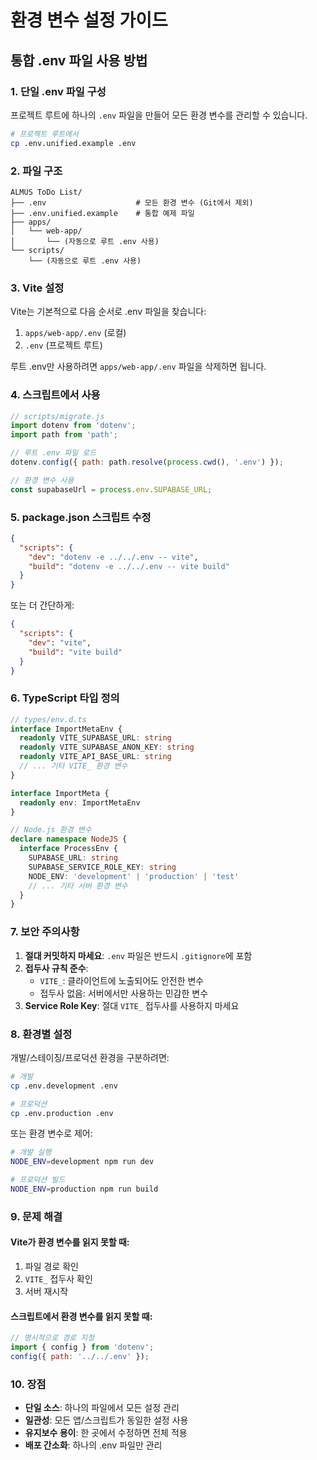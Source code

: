 # 환경 변수 설정 가이드

## 통합 .env 파일 사용 방법

### 1. 단일 .env 파일 구성

프로젝트 루트에 하나의 `.env` 파일을 만들어 모든 환경 변수를 관리할 수 있습니다.

```bash
# 프로젝트 루트에서
cp .env.unified.example .env
```

### 2. 파일 구조

```
ALMUS ToDo List/
├── .env                    # 모든 환경 변수 (Git에서 제외)
├── .env.unified.example    # 통합 예제 파일
├── apps/
│   └── web-app/
│       └── (자동으로 루트 .env 사용)
└── scripts/
    └── (자동으로 루트 .env 사용)
```

### 3. Vite 설정

Vite는 기본적으로 다음 순서로 .env 파일을 찾습니다:
1. `apps/web-app/.env` (로컬)
2. `.env` (프로젝트 루트)

루트 .env만 사용하려면 `apps/web-app/.env` 파일을 삭제하면 됩니다.

### 4. 스크립트에서 사용

```javascript
// scripts/migrate.js
import dotenv from 'dotenv';
import path from 'path';

// 루트 .env 파일 로드
dotenv.config({ path: path.resolve(process.cwd(), '.env') });

// 환경 변수 사용
const supabaseUrl = process.env.SUPABASE_URL;
```

### 5. package.json 스크립트 수정

```json
{
  "scripts": {
    "dev": "dotenv -e ../../.env -- vite",
    "build": "dotenv -e ../../.env -- vite build"
  }
}
```

또는 더 간단하게:

```json
{
  "scripts": {
    "dev": "vite",
    "build": "vite build"
  }
}
```

### 6. TypeScript 타입 정의

```typescript
// types/env.d.ts
interface ImportMetaEnv {
  readonly VITE_SUPABASE_URL: string
  readonly VITE_SUPABASE_ANON_KEY: string
  readonly VITE_API_BASE_URL: string
  // ... 기타 VITE_ 환경 변수
}

interface ImportMeta {
  readonly env: ImportMetaEnv
}

// Node.js 환경 변수
declare namespace NodeJS {
  interface ProcessEnv {
    SUPABASE_URL: string
    SUPABASE_SERVICE_ROLE_KEY: string
    NODE_ENV: 'development' | 'production' | 'test'
    // ... 기타 서버 환경 변수
  }
}
```

### 7. 보안 주의사항

1. **절대 커밋하지 마세요**: `.env` 파일은 반드시 `.gitignore`에 포함
2. **접두사 규칙 준수**:
   - `VITE_`: 클라이언트에 노출되어도 안전한 변수
   - 접두사 없음: 서버에서만 사용하는 민감한 변수
3. **Service Role Key**: 절대 `VITE_` 접두사를 사용하지 마세요

### 8. 환경별 설정

개발/스테이징/프로덕션 환경을 구분하려면:

```bash
# 개발
cp .env.development .env

# 프로덕션
cp .env.production .env
```

또는 환경 변수로 제어:

```bash
# 개발 실행
NODE_ENV=development npm run dev

# 프로덕션 빌드
NODE_ENV=production npm run build
```

### 9. 문제 해결

#### Vite가 환경 변수를 읽지 못할 때:
1. 파일 경로 확인
2. `VITE_` 접두사 확인
3. 서버 재시작

#### 스크립트에서 환경 변수를 읽지 못할 때:
```javascript
// 명시적으로 경로 지정
import { config } from 'dotenv';
config({ path: '../../.env' });
```

### 10. 장점

- **단일 소스**: 하나의 파일에서 모든 설정 관리
- **일관성**: 모든 앱/스크립트가 동일한 설정 사용
- **유지보수 용이**: 한 곳에서 수정하면 전체 적용
- **배포 간소화**: 하나의 .env 파일만 관리